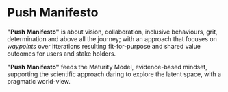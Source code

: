 # Push Manifesto

**"Push Manifesto"** is about vision, collaboration, inclusive behaviours, grit, determination and above all the journey; with an approach that focuses on _waypoints_ over itterations resulting fit-for-purpose and shared value outcomes for users and stake holders.

**"Push Manifesto"** feeds the Maturity Model, evidence-based mindset, supporting the scientific approach daring to explore the latent space, with a pragmatic world-view.
